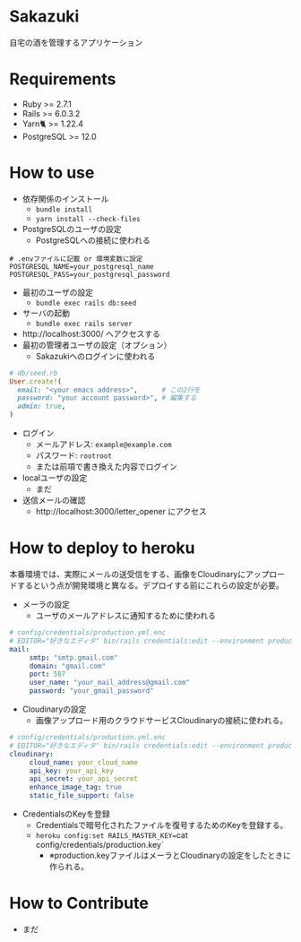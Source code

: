 # Sakazuki

自宅の酒を管理するアプリケーション

# Requirements

- Ruby >= 2.7.1
- Rails >= 6.0.3.2
- Yarn🐈 >= 1.22.4
- PostgreSQL >= 12.0

# How to use

- 依存関係のインストール
    - `bundle install`
    - `yarn install --check-files`
- PostgreSQLのユーザの設定
    - PostgreSQLへの接続に使われる
```shell
# .envファイルに記載 or 環境変数に設定
POSTGRESQL_NAME=your_postgresql_name
POSTGRESQL_PASS=your_postgresql_password
```
- 最初のユーザの設定
    - `bundle exec rails db:seed`
- サーバの起動
    - `bundle exec rails server`
- http://localhost:3000/ へアクセスする
- 最初の管理者ユーザの設定（オプション）
    - Sakazukiへのログインに使われる
```ruby
# db/seed.rb
User.create!(
  email: "<your emacs address>",      # この2行を
  password: "your account password>", # 編集する
  admin: true,
)
```
- ログイン
    - メールアドレス: `example@example.com`
    - パスワード: `rootroot`
    - または前項で書き換えた内容でログイン
- localユーザの設定
    - まだ
- 送信メールの確認
    - http://localhost:3000/letter_opener にアクセス

# How to deploy to heroku

本番環境では、実際にメールの送受信をする、画像をCloudinaryにアップロードするという点が開発環境と異なる。デプロイする前にこれらの設定が必要。

- メーラの設定
    - ユーザのメールアドレスに通知するために使われる
```yaml
# config/credentials/production.yml.enc
# EDITOR="好きなエディタ" bin/rails credentials:edit --environment production にて開く
mail:
     smtp: "smtp.gmail.com"
     domain: "gmail.com"
     port: 587
     user_name: "your_mail_address@gmail.com"
     password: "your_gmail_password"
```
- Cloudinaryの設定
  - 画像アップロード用のクラウドサービスCloudinaryの接続に使われる。
```yaml
# config/credentials/production.yml.enc
# EDITOR="好きなエディタ" bin/rails credentials:edit --environment production にて開く
cloudinary:
     cloud_name: your_cloud_name
     api_key: your_api_key
     api_secret: your_api_secret
     enhance_image_tag: true
     static_file_support: false
```
- CredentialsのKeyを登録
  - Credentialsで暗号化されたファイルを復号するためのKeyを登録する。
  - `heroku config:set RAILS_MASTER_KEY=`cat config/credentials/production.key`
    - ※production.keyファイルはメーラとCloudinaryの設定をしたときに作られる。

# How to Contribute

- まだ
